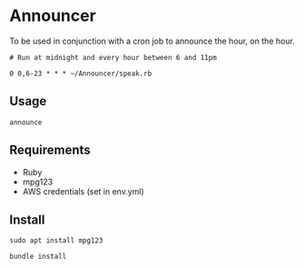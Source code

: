 Announcer
=========

To be used in conjunction with a cron job to announce the hour, on the hour.

```
# Run at midnight and every hour between 6 and 11pm

0 0,6-23 * * * ~/Announcer/speak.rb
```

## Usage

```
announce
```

## Requirements

* Ruby
* mpg123
* AWS credentials (set in env.yml)

## Install

```
sudo apt install mpg123

bundle install
````
